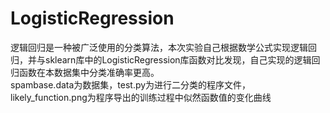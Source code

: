 # LogisticRegression 
逻辑回归是一种被广泛使用的分类算法，本次实验自己根据数学公式实现逻辑回归，并与sklearn库中的LogisticRegression库函数对比发现，自己实现的逻辑回归函数在本数据集中分类准确率更高。  
spambase.data为数据集，test.py为进行二分类的程序文件，likely_function.png为程序导出的训练过程中似然函数值的变化曲线
